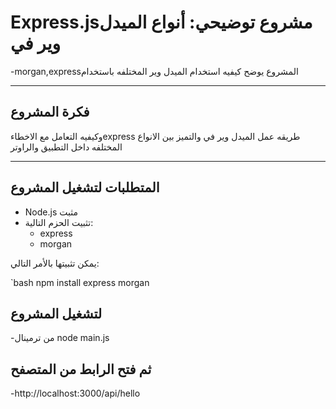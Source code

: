 # Express.jsمشروع توضيحي: أنواع الميدل وير في 
-morgan,expressالمشروع يوضح كيفيه استخدام الميدل وير المختلفه باستخدام 

---

## فكرة المشروع


وكيفيه التعامل مع الاخطاءexpress  طريقه عمل الميدل وير في 
والتميز بين الانواع المختلفه داخل التطبيق والراوتر 

---

## المتطلبات لتشغيل المشروع

- Node.js مثبت
- تثبيت الحزم التالية:
  - express
  - morgan

يمكن تثبيتها بالأمر التالي:

`bash
npm install express morgan
## لتشغيل المشروع 
-من ترمينال 
node main.js
## ثم فتح الرابط من المتصفح
-http://localhost:3000/api/hello